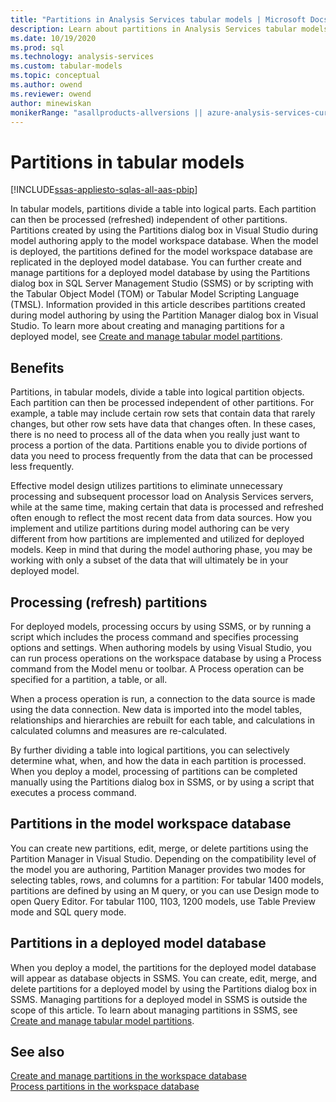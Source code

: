 ```yaml
---
title: "Partitions in Analysis Services tabular models | Microsoft Docs"
description: Learn about partitions in Analysis Services tabular models, specifically benefits of partitions and details about partition deployment.
ms.date: 10/19/2020
ms.prod: sql
ms.technology: analysis-services
ms.custom: tabular-models
ms.topic: conceptual
ms.author: owend
ms.reviewer: owend
author: minewiskan
monikerRange: "asallproducts-allversions || azure-analysis-services-current || power-bi-premium-current || >= sql-analysis-services-2016"
---
```

# Partitions in tabular models

[!INCLUDE[ssas-appliesto-sqlas-all-aas-pbip](../includes/ssas-appliesto-sqlas-all-aas-pbip.md)]

  In tabular models, partitions divide a table into logical parts. Each partition can then be processed (refreshed) independent of other partitions. Partitions created by using the Partitions dialog box in Visual Studio during model authoring apply to the model workspace database. When the model is deployed, the partitions defined for the model workspace database are replicated in the deployed model database. You can further create and manage partitions for a deployed model database by using the Partitions dialog box in SQL Server Management Studio (SSMS) or by scripting with the Tabular Object Model (TOM) or Tabular Model Scripting Language (TMSL). Information provided in this article describes partitions created during model authoring by using the Partition Manager dialog box in Visual Studio. To learn more about creating and managing partitions for a deployed model, see [Create and manage tabular model partitions](../../analysis-services/tabular-models/create-and-manage-tabular-model-partitions-ssas-tabular.md).  
  
## Benefits

 Partitions, in tabular models, divide a table into logical partition objects. Each partition can then be processed independent of other partitions. For example, a table may include certain row sets that contain data that rarely changes, but other row sets have data that changes often. In these cases, there is no need to process all of the data when you really just want to process a portion of the data. Partitions enable you to divide portions of data you need to process frequently from the data that can be processed less frequently.  
  
 Effective model design utilizes partitions to eliminate unnecessary processing and subsequent processor load on Analysis Services servers, while at the same time, making certain that data is processed and refreshed often enough to reflect the most recent data from data sources. How you implement and utilize partitions during model authoring can be very different from how partitions are implemented and utilized for deployed models. Keep in mind that during the model authoring phase, you may be working with only a subset of the data that will ultimately be in your deployed model.  
  
## Processing (refresh) partitions

For deployed models, processing occurs by using SSMS, or by running a script which includes the process command and specifies processing options and settings. When authoring models by using Visual Studio, you can run process operations on the workspace database by using a Process command from the Model menu or toolbar. A Process operation can be specified for a partition, a table, or all.  
  
When a process operation is run, a connection to the data source is made using the data connection. New data is imported into the model tables, relationships and hierarchies are rebuilt for each table, and calculations in calculated columns and measures are re-calculated.  
  
By further dividing a table into logical partitions, you can selectively determine what, when, and how the data in each partition is processed. When you deploy a model, processing of partitions can be completed manually using the Partitions dialog box in SSMS, or by using a script that executes a process command.  
  
## Partitions in the model workspace database

You can create new partitions, edit, merge, or delete partitions using the Partition Manager in Visual Studio. Depending on the compatibility level of the model you are authoring, Partition Manager provides two modes for selecting tables, rows, and columns for a partition: For tabular 1400 models, partitions are defined by using an M query, or you can use Design mode to open Query Editor. For tabular 1100, 1103, 1200 models, use Table Preview mode and SQL query mode. 
  
## Partitions in a deployed model database

When you deploy a model, the partitions for the deployed model database will appear as database objects in SSMS. You can create, edit, merge, and delete partitions for a deployed model by using the Partitions dialog box in SSMS. Managing partitions for a deployed model in SSMS is outside the scope of this article. To learn about managing partitions in SSMS, see [Create and manage tabular model partitions](../../analysis-services/tabular-models/create-and-manage-tabular-model-partitions-ssas-tabular.md).  
  
## See also

[Create and manage partitions in the workspace database](../../analysis-services/tabular-models/create-and-manage-partitions-in-the-workspace-database-ssas-tabular.md)  
[Process partitions in the workspace database](../../analysis-services/tabular-models/process-partitions-in-the-workspace-database-ssas-tabular.md)
